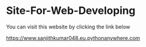 # Site-For-Web-Developing
You can visit this website by clicking the link below 


https://www.sanjithkumar048.eu.pythonanywhere.com
